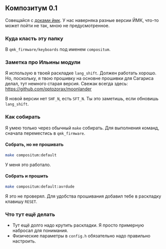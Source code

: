 ## Композитум 0.1
Совещайся с [доками ймк](https://docs.qmk.fm/). У нас наверняка разные версии ЙМК, что-то может пойти не так, мною не предусмотренное.

### Куда класть эту папку
В `qmk_firmware/keyboards` под именем `compositum`.

### Заметка про Ильины модули
Я использую в твоей раскладке `lang_shift`. Должен работать хорошо. Но, поскольку, я твою прошивку на основне прошивки для Сагариса делал, тут немного старая версия. Свежак всегда здесь: https://github.com/optozorax/moonlander

В новой версии нет `SHF_N`, есть `SFT_N`. Ты это заметишь, если обновишь `lang_shift`.

### Как собирать
Я умею только через обычный `make` собирать. Для выполнения команд, сначала переместись в `qmk_firmware`.

#### Собрать, но не прошивать
```sh
make compositum:default
```
У меня это работало.

#### Собрать и прошить
```sh
make compositum:default:avrdude
```
Я это не проверял. Для удобства прошивания добавил тебе в раскладку клавишу `RESET`.

### Что тут ещё делать
* Тут ещё долго надо крутить раскладки. Я просто примерную набросал для понимания.
* Физические параметры в `config.h` обязательно надо правильно настроить.

